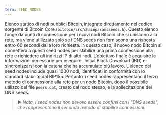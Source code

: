 ```yaml
---
term: SEED NODES
---
```


Elenco statico di nodi pubblici Bitcoin, integrato direttamente nel codice sorgente di Bitcoin Core (`bitcoin/src/chainparamsseeds.h`). Questo elenco funge da punti di connessione per i nuovi nodi Bitcoin che si uniscono alla rete, ma viene utilizzato solo se i DNS seeds non forniscono una risposta entro 60 secondi dalla loro richiesta. In questo caso, il nuovo nodo Bitcoin si connetterà a questi seed nodes per stabilire una prima connessione alla rete e richiedere gli indirizzi IP di altri nodi. L'obiettivo finale è acquisire le informazioni necessarie per eseguire l'Initial Block Download (IBD) e sincronizzarsi con la catena che ha accumulato più lavoro. L'elenco dei seed nodes include quasi 1000 nodi, identificati in conformità con lo standard stabilito dal BIP155. Pertanto, i seed nodes rappresentano il terzo metodo di connessione alla rete per un nodo Bitcoin, dopo il possibile utilizzo del file `peers.dat`, creato dal nodo stesso, e la sollecitazione dei DNS seeds.

> ► *Nota, i seed nodes non devono essere confusi con i "DNS seeds", che rappresentano il secondo metodo di stabilire connessioni.*
